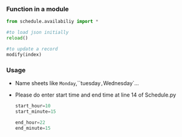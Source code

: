 ### Function in a module
```python
from schedule.availabiliy import *

#to load json initially
reload()

#to update a record
modify(index)

```
### Usage

* Name sheets like `Monday`,``tuesday`,`Wednesday`...

* Please do enter start time and end time at line 14 of Schedule.py
  ```python
  start_hour=10
  start_minute=15

  end_hour=22
  end_minute=15

  ```


